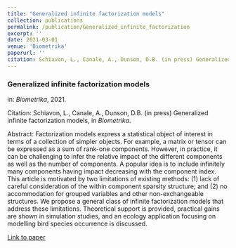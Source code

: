 ```yaml
---
title: "Generalized infinite factorization models"
collection: publications
permalink: /publication/Generalized_infinite_factorization
excerpt: ''
date: 2021-03-01
venue: 'Biometrika'
paperurl: ''
citation: Schiavon, L., Canale, A., Dunson, D.B. (in press) Generalized infinite factorization models, in <i>Biometrika</i>.
---
```


### Generalized infinite factorization models
in: _Biometrika_, 2021.

Citation: Schiavon, L., Canale, A., Dunson, D.B. (in press) Generalized infinite factorization models, in <i>Biometrika</i>.

Abstract: Factorization models express a statistical object of interest in terms of a collection of simpler objects. For example, a matrix or tensor can be expressed as a sum of rank-one components. However, in practice, it can be challenging to infer the relative impact of the different components as well as the number of components. A popular idea is to include infinitely many components having impact decreasing with the component index. This article is motivated by two limitations of existing methods: (1) lack of careful consideration of the within component sparsity structure; and (2) no accommodation for grouped variables and other non-exchangeable structures. We propose a general class of infinite factorization models that address these limitations. Theoretical support is provided, practical gains are shown in simulation studies, and an ecology application
focusing on modelling bird species occurrence is discussed.

[Link to paper](https://arxiv.org/abs/2103.10333)
